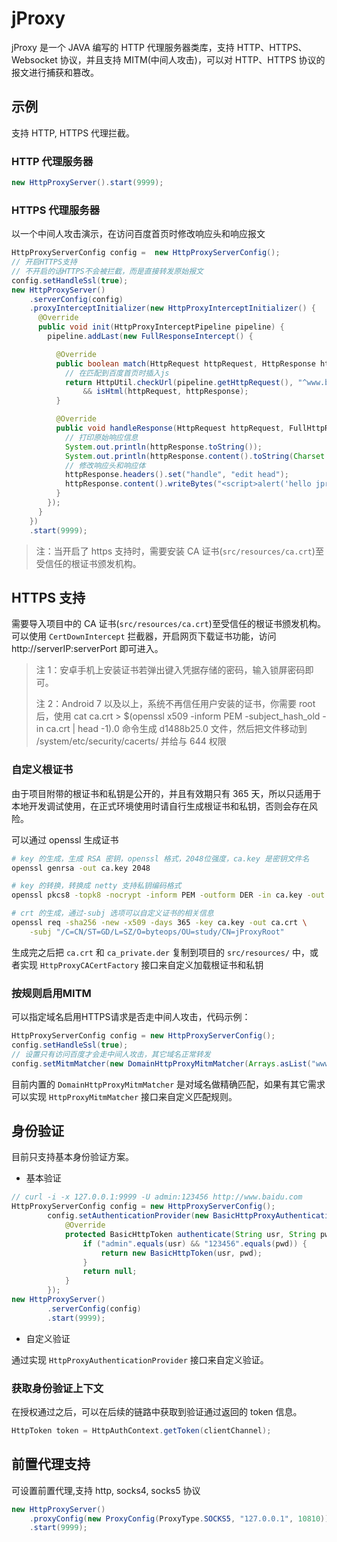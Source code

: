 # jProxy

jProxy 是一个 JAVA 编写的 HTTP 代理服务器类库，支持 HTTP、HTTPS、Websocket 协议，并且支持 MITM(中间人攻击)，可以对 HTTP、HTTPS 协议的报文进行捕获和篡改。

## 示例

支持 HTTP, HTTPS 代理拦截。

### HTTP 代理服务器

```java
new HttpProxyServer().start(9999);
```

### HTTPS 代理服务器

以一个中间人攻击演示，在访问百度首页时修改响应头和响应报文

```java
HttpProxyServerConfig config =  new HttpProxyServerConfig();
// 开启HTTPS支持
// 不开启的话HTTPS不会被拦截，而是直接转发原始报文
config.setHandleSsl(true);
new HttpProxyServer()
    .serverConfig(config)
    .proxyInterceptInitializer(new HttpProxyInterceptInitializer() {
      @Override
      public void init(HttpProxyInterceptPipeline pipeline) {
        pipeline.addLast(new FullResponseIntercept() {

          @Override
          public boolean match(HttpRequest httpRequest, HttpResponse httpResponse, HttpProxyInterceptPipeline pipeline) {
            // 在匹配到百度首页时插入js
            return HttpUtil.checkUrl(pipeline.getHttpRequest(), "^www.baidu.com$")
                && isHtml(httpRequest, httpResponse);
          }

          @Override
          public void handleResponse(HttpRequest httpRequest, FullHttpResponse httpResponse, HttpProxyInterceptPipeline pipeline) {
            // 打印原始响应信息
            System.out.println(httpResponse.toString());
            System.out.println(httpResponse.content().toString(Charset.defaultCharset()));
            // 修改响应头和响应体
            httpResponse.headers().set("handle", "edit head");
            httpResponse.content().writeBytes("<script>alert('hello jproxy')</script>".getBytes());
          }
        });
      }
    })
    .start(9999);
```

> 注：当开启了 https 支持时，需要安装 CA 证书(`src/resources/ca.crt`)至受信任的根证书颁发机构。

## HTTPS 支持

需要导入项目中的 CA 证书(`src/resources/ca.crt`)至受信任的根证书颁发机构。
可以使用 `CertDownIntercept` 拦截器，开启网页下载证书功能，访问 http://serverIP:serverPort 即可进入。

> 注 1：安卓手机上安装证书若弹出键入凭据存储的密码，输入锁屏密码即可。
>
> 注 2：Android 7 以及以上，系统不再信任用户安装的证书，你需要 root 后，使用
> cat ca.crt > $(openssl x509 -inform PEM -subject_hash_old -in ca.crt | head -1).0
> 命令生成 d1488b25.0 文件，然后把文件移动到
> /system/etc/security/cacerts/
> 并给与 644 权限

### 自定义根证书

由于项目附带的根证书和私钥是公开的，并且有效期只有 365 天，所以只适用于本地开发调试使用，在正式环境使用时请自行生成根证书和私钥，否则会存在风险。

可以通过 openssl 生成证书

```sh
# key 的生成，生成 RSA 密钥，openssl 格式，2048位强度，ca.key 是密钥文件名
openssl genrsa -out ca.key 2048

# key 的转换，转换成 netty 支持私钥编码格式
openssl pkcs8 -topk8 -nocrypt -inform PEM -outform DER -in ca.key -out ca_private.der

# crt 的生成，通过-subj 选项可以自定义证书的相关信息
openssl req -sha256 -new -x509 -days 365 -key ca.key -out ca.crt \
    -subj "/C=CN/ST=GD/L=SZ/O=byteops/OU=study/CN=jProxyRoot"
```

生成完之后把 `ca.crt` 和 `ca_private.der` 复制到项目的 `src/resources/` 中，或者实现 `HttpProxyCACertFactory` 接口来自定义加载根证书和私钥

### 按规则启用MITM

可以指定域名启用HTTPS请求是否走中间人攻击，代码示例：

```java
HttpProxyServerConfig config = new HttpProxyServerConfig();
config.setHandleSsl(true);
// 设置只有访问百度才会走中间人攻击，其它域名正常转发
config.setMitmMatcher(new DomainHttpProxyMitmMatcher(Arrays.asList("www.baidu.com")));
```

目前内置的 `DomainHttpProxyMitmMatcher` 是对域名做精确匹配，如果有其它需求可以实现 `HttpProxyMitmMatcher` 接口来自定义匹配规则。

## 身份验证

目前只支持基本身份验证方案。

- 基本验证

```java
// curl -i -x 127.0.0.1:9999 -U admin:123456 http://www.baidu.com
HttpProxyServerConfig config = new HttpProxyServerConfig();
        config.setAuthenticationProvider(new BasicHttpProxyAuthenticationProvider() {
            @Override
            protected BasicHttpToken authenticate(String usr, String pwd) {
                if ("admin".equals(usr) && "123456".equals(pwd)) {
                    return new BasicHttpToken(usr, pwd);
                }
                return null;
            }
        });
new HttpProxyServer()
        .serverConfig(config)
        .start(9999);
```

- 自定义验证

通过实现 `HttpProxyAuthenticationProvider` 接口来自定义验证。

### 获取身份验证上下文

在授权通过之后，可以在后续的链路中获取到验证通过返回的 token 信息。

```java
HttpToken token = HttpAuthContext.getToken(clientChannel);
```

## 前置代理支持

可设置前置代理,支持 http, socks4, socks5 协议

```java
new HttpProxyServer()
    .proxyConfig(new ProxyConfig(ProxyType.SOCKS5, "127.0.0.1", 10810))  // 使用 socks5 二级代理
    .start(9999);
```


